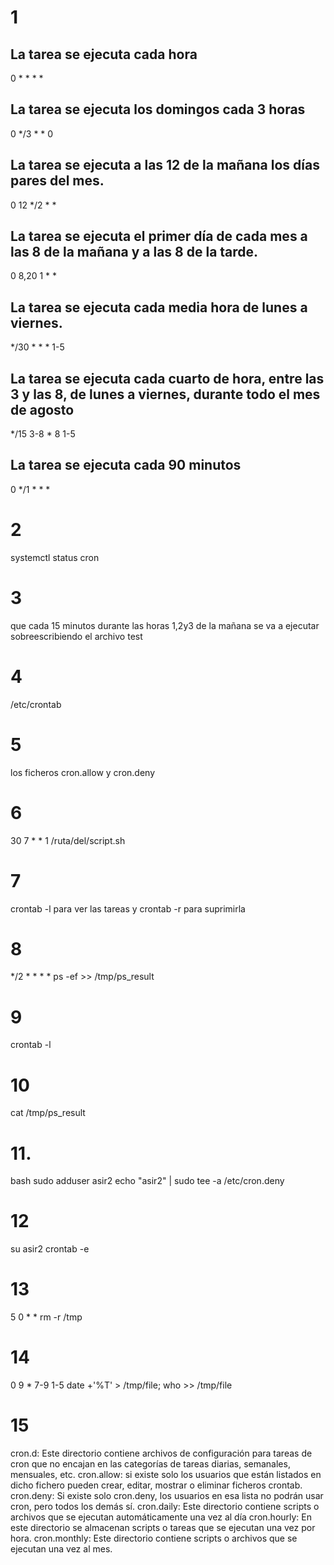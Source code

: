 # 1
## La tarea se ejecuta cada hora
0 * * * * 
## La tarea se ejecuta los domingos cada 3 horas
0 */3 * * 0
## La tarea se ejecuta a las 12 de la mañana los días pares del mes.
0 12 */2 * * 
## La tarea se ejecuta el primer día de cada mes a las 8 de la mañana y  a  las 8 de la tarde.
0 8,20 1 * * 
## La tarea se ejecuta cada media hora de lunes a viernes.
*/30 * * * 1-5
## La tarea se ejecuta cada cuarto de hora, entre las 3 y las 8, de lunes a  viernes, durante todo el mes de agosto
*/15 3-8 * 8 1-5
## La tarea se ejecuta cada 90 minutos
0 */1 * * * 
# 2
systemctl status cron
# 3
que cada 15 minutos durante las horas 1,2y3 de la mañana se va a ejecutar sobreescribiendo el archivo test
# 4
/etc/crontab
# 5
los ficheros cron.allow y cron.deny
# 6
30 7 * * 1 /ruta/del/script.sh
# 7
crontab -l
para ver las tareas y 
crontab -r para suprimirla
# 8
*/2 * * * * ps -ef  >> /tmp/ps_result
# 9
crontab -l
# 10 
cat /tmp/ps_result
# 11. 
bash
sudo adduser asir2
echo "asir2" | sudo tee -a /etc/cron.deny
# 12
su asir2
crontab -e
# 13 
5 0 * * rm -r /tmp
# 14
0 9 * 7-9 1-5 date +'%T' > /tmp/file; who >> /tmp/file
# 15
cron.d:
Este directorio contiene archivos de configuración para tareas de cron que no encajan en las categorías de tareas diarias, semanales, mensuales, etc. 
cron.allow:
si existe solo los usuarios que están listados en dicho fichero pueden crear, editar, mostrar o eliminar ficheros crontab.
cron.deny:
Si existe solo cron.deny, los usuarios en esa lista no podrán usar cron, pero todos los demás sí.
cron.daily:
Este directorio contiene scripts o archivos que se ejecutan automáticamente una vez al día
cron.hourly:
En este directorio se almacenan scripts o tareas que se ejecutan una vez por hora. 
cron.monthly:
Este directorio contiene scripts o archivos que se ejecutan una vez al mes. 

